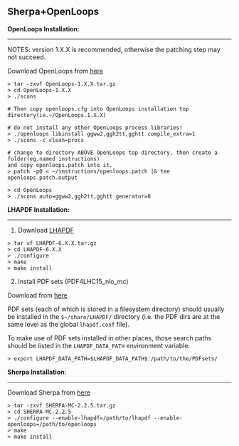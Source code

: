 ## Sherpa+OpenLoops



**OpenLoops Installation**:

***

NOTES:  version 1.X.X is recommended, otherwise the patching step may not succeed.



Download OpenLoops from [here](https://openloops.hepforge.org/downloads)

```
> tar -zxvf OpenLoops-1.X.X.tar.gz
> cd OpenLoops-1.X.X
> ./scons

# Then copy openloops.cfg into OpenLoops installation top directory(ie.~/OpenLoops.1.X.X)

# do not install any other OpenLoops process libraries!
> ./openloops libinstall ggww2,ggh2tt,gghtt compile_extra=1
> ./scons -c clean=procs

# change to directory ABOVE OpenLoops top directory, then create a folder(eg.named instructions)
and copy openloops.patch into it.
> patch -p0 < ~/instructions/openloops.patch |& tee openloops.patch.output

> cd OpenLoops
> ./scons auto=ggww2,ggh2tt,gghtt generator=0
```



**LHAPDF Installation:**

***

1. Download [LHAPDF](https://lhapdf.hepforge.org/downloads/)

```
> tar xf LHAPDF-6.X.X.tar.gz
> cd LHAPDF-6.X.X
> ./configure 
> make 
> make install
```





2. Install PDF sets (PDF4LHC15_nlo_mc)

Download from [here](https://lhapdf.hepforge.org/downloads?f=pdfsets/6.2/PDF4LHC15_nlo_mc.tar.gz)

PDF sets (each of which is stored in a filesystem directory) should usually be installed in the `$~/share/LHAPDF/` directory (i.e. the PDF dirs are at the same level as the global `lhapdf.conf` file).

To make use of PDF sets installed in other places, those search paths should be listed in the `LHAPDF_DATA_PATH` environment variable.



```
> export LHAPDF_DATA_PATH=$LHAPDF_DATA_PATH$:/path/to/the/PDFsets/
```





**Sherpa Installation**:

***

Download Sherpa from [here](https://sherpa-team.gitlab.io/changelog.html#changelog)

```
> tar -zxvf SHERPA-MC-2.2.5.tar.gz
> cd SHERPA-MC-2.2.5
> ./configure --enable-lhapdf=/path/to/lhapdf --enable-openloops=/path/to/openloops
> make
> make install
```



